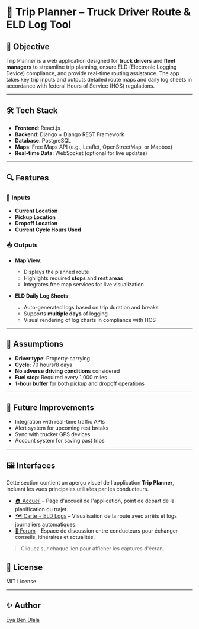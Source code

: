 # 🚚 Trip Planner – Truck Driver Route & ELD Log Tool

## 🧭 Objective

Trip Planner is a web application designed for **truck drivers** and **fleet managers** to streamline trip planning, ensure ELD (Electronic Logging Device) compliance, and provide real-time routing assistance. The app takes key trip inputs and outputs detailed route maps and daily log sheets in accordance with federal Hours of Service (HOS) regulations.

---

## 🛠️ Tech Stack

- **Frontend**: React.js  
- **Backend**: Django + Django REST Framework  
- **Database**: PostgreSQL  
- **Maps**: Free Maps API (e.g., Leaflet, OpenStreetMap, or Mapbox)  
- **Real-time Data**: WebSocket (optional for live updates)

---

## 🔍 Features

### 🚀 Inputs
- **Current Location**
- **Pickup Location**
- **Dropoff Location**
- **Current Cycle Hours Used**

### 📤 Outputs
- **Map View**:
  - Displays the planned route
  - Highlights required **stops** and **rest areas**
  - Integrates free map services for live visualization

- **ELD Daily Log Sheets**:
  - Auto-generated logs based on trip duration and breaks
  - Supports **multiple days** of logging
  - Visual rendering of log charts in compliance with HOS

---

## 🧠 Assumptions

- **Driver type**: Property-carrying
- **Cycle**: 70 hours/8 days
- **No adverse driving conditions** considered
- **Fuel stop**: Required every 1,000 miles
- **1-hour buffer** for both pickup and dropoff operations

---

## 📌 Future Improvements
- Integration with real-time traffic APIs
- Alert system for upcoming rest breaks
- Sync with trucker GPS devices
- Account system for saving past trips

---

## 🖼️ Interfaces

Cette section contient un aperçu visuel de l'application **Trip Planner**, incluant les vues principales utilisées par les conducteurs.

- [🏠 Accueil](./images/Acceuil.png) – Page d'accueil de l'application, point de départ de la planification du trajet.
- [🗺️ Carte + ELD Logs](./images/Map+ELD_Logs.png) – Visualisation de la route avec arrêts et logs journaliers automatiques.
- [💬 Forum](./images/forum.png) – Espace de discussion entre conducteurs pour échanger conseils, itinéraires et actualités.

> Cliquez sur chaque lien pour afficher les captures d'écran.


## 🧾 License

MIT License

---

## ✨ Author

[Eya Ben Dlala](https://github.com/eya-ben-dlala)

